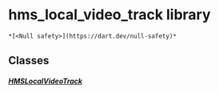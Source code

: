 


# hms_local_video_track library






    *[<Null safety>](https://dart.dev/null-safety)*





## Classes

##### [HMSLocalVideoTrack](../model_hms_local_video_track/HMSLocalVideoTrack-class.md)



 















